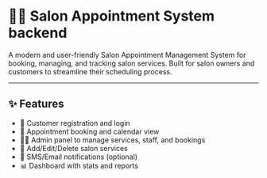 # 💇‍♀️ Salon Appointment System backend

A modern and user-friendly Salon Appointment Management System for booking, managing, and tracking salon services. Built for salon owners and customers to streamline their scheduling process.

---

## ✨ Features

- 🧍 Customer registration and login
- 📅 Appointment booking and calendar view
- 🧑‍💼 Admin panel to manage services, staff, and bookings
- 💇 Add/Edit/Delete salon services
- 📲 SMS/Email notifications (optional)
- 📊 Dashboard with stats and reports
